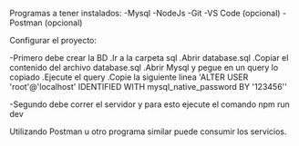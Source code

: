 Programas a tener instalados: 
-Mysql
-NodeJs 
-Git 
-VS Code (opcional) 
-Postman (opcional)

Configurar el proyecto: 

-Primero debe crear la BD
    .Ir a la carpeta sql 
    .Abrir database.sql 
    .Copiar el contenido del archivo database.sql 
    .Abrir Mysql y pegue en un query lo copiado 
    .Ejecute el query 
    .Copie la siguiente linea 'ALTER USER 'root'@'localhost' IDENTIFIED WITH mysql_native_password BY '123456''

-Segundo debe correr el servidor y para esto ejecute el comando npm run dev

Utilizando Postman u otro programa similar puede consumir los servicios.